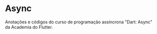 # Async

Anotações e códigos do curso de programação assíncrona "Dart: Async" da Academia do Flutter.
